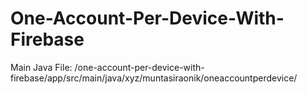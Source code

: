 # One-Account-Per-Device-With-Firebase

Main Java File: /one-account-per-device-with-firebase/app/src/main/java/xyz/muntasiraonik/oneaccountperdevice/
